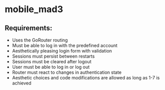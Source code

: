 # mobile_mad3

## Requirements: 
- Uses the GoRouter routing
- Must be able to log in with the predefined account
- Aesthetically pleasing login form with validation
- Sessions must persist between restarts
- Sessions must be cleared after logout
- User must be able to log in or log out
- Router must react to changes in authentication state
- Aesthetic choices and code modifications are allowed as long as 1-7 is achieved